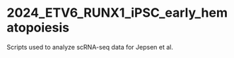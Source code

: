 # 2024_ETV6_RUNX1_iPSC_early_hematopoiesis
Scripts used to analyze scRNA-seq data for Jepsen et al.

